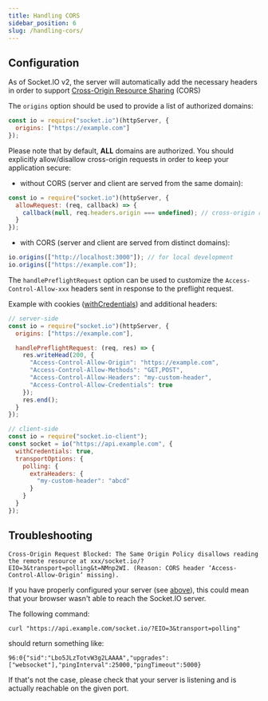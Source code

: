 ```yaml
---
title: Handling CORS
sidebar_position: 6
slug: /handling-cors/
---
```


## Configuration

As of Socket.IO v2, the server will automatically add the necessary headers in order to support [Cross-Origin Resource Sharing](https://developer.mozilla.org/en-US/docs/Web/HTTP/CORS) (CORS)

The `origins` option should be used to provide a list of authorized domains:

```js
const io = require("socket.io")(httpServer, {
  origins: ["https://example.com"]
});
```

Please note that by default, **ALL** domains are authorized. You should explicitly allow/disallow cross-origin requests in order to keep your application secure:

- without CORS (server and client are served from the same domain):

```js
const io = require("socket.io")(httpServer, {
  allowRequest: (req, callback) => {
    callback(null, req.headers.origin === undefined); // cross-origin requests will not be allowed
  }
});
```

- with CORS (server and client are served from distinct domains):

```js
io.origins(["http://localhost:3000"]); // for local development
io.origins(["https://example.com"]);
```

The `handlePreflightRequest` option can be used to customize the `Access-Control-Allow-xxx` headers sent in response to the preflight request.

Example with cookies ([withCredentials](https://developer.mozilla.org/en-US/docs/Web/API/XMLHttpRequest/withCredentials)) and additional headers:

```js
// server-side
const io = require("socket.io")(httpServer, {
  origins: ["https://example.com"],

  handlePreflightRequest: (req, res) => {
    res.writeHead(200, {
      "Access-Control-Allow-Origin": "https://example.com",
      "Access-Control-Allow-Methods": "GET,POST",
      "Access-Control-Allow-Headers": "my-custom-header",
      "Access-Control-Allow-Credentials": true
    });
    res.end();
  }
});

// client-side
const io = require("socket.io-client");
const socket = io("https://api.example.com", {
  withCredentials: true,
  transportOptions: {
    polling: {
      extraHeaders: {
        "my-custom-header": "abcd"
      }
    }
  }
});
```

## Troubleshooting

```
Cross-Origin Request Blocked: The Same Origin Policy disallows reading the remote resource at xxx/socket.io/?EIO=3&transport=polling&t=NMnp2WI. (Reason: CORS header ‘Access-Control-Allow-Origin’ missing).
```

If you have properly configured your server (see [above](#Configuration)), this could mean that your browser wasn't able to reach the Socket.IO server.

The following command:

```
curl "https://api.example.com/socket.io/?EIO=3&transport=polling"
```

should return something like:

```
96:0{"sid":"Lbo5JLzTotvW3g2LAAAA","upgrades":["websocket"],"pingInterval":25000,"pingTimeout":5000}
```

If that's not the case, please check that your server is listening and is actually reachable on the given port.
